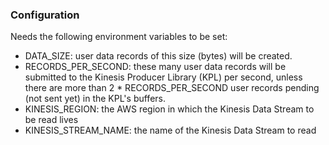### Configuration

Needs the following environment variables to be set:

 - DATA_SIZE: user data records of this size (bytes) will be created.
 - RECORDS_PER_SECOND: these many user data records will be submitted to the Kinesis Producer Library (KPL) per second, unless there are more than 2 * RECORDS_PER_SECOND user records pending (not sent yet) in the KPL's buffers.
 - KINESIS_REGION: the AWS region in which the Kinesis Data Stream to be read lives
 - KINESIS_STREAM_NAME: the name of the Kinesis Data Stream to read

